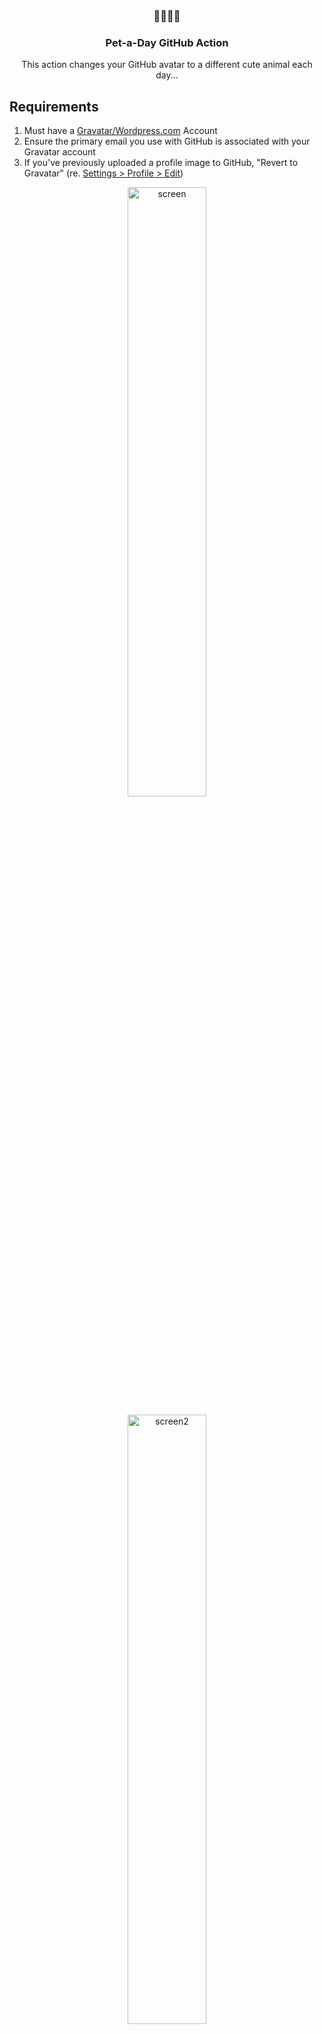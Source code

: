 <h3 align="center">🐶🐹🐰🐱</h3>
<h3 align="center">Pet-a-Day GitHub Action</h3>

<p align="center">This action changes your GitHub avatar to a different cute animal each day...</p>

## Requirements

1. Must have a [Gravatar/Wordpress.com](http://en.gravatar.com/) Account
2. Ensure the primary email you use with GitHub is associated with your Gravatar account
3. If you've previously uploaded a profile image to GitHub, "Revert to Gravatar" (re. [Settings > Profile > Edit](https://github.com/settings/profile))

<p align="center"><img src="https://user-images.githubusercontent.com/459713/109911892-fac3fc80-7c78-11eb-81fb-bbff3cc58091.png" alt="screen" width="50%" /></p>
<p align="center"><img src="https://user-images.githubusercontent.com/459713/109922257-0d473180-7c8b-11eb-991a-0aca01ce9367.png" alt="screen2" width="50%" /></p>
<p align="center"><img src="https://user-images.githubusercontent.com/459713/109923925-8182d480-7c8d-11eb-80a8-430fd292d9ff.png" alt="screen2" width="80%" /></p>

## Installation / Usage

1. Create a `.github/workflows/pet-a-day.yml` file in any repo...
2. Add the following...

```yaml
name: "Pet-a-Day"
on:
  schedule:
    - cron: "0 0 * * *"
jobs:
  update-avatar:
    runs-on: ubuntu-latest
    steps:
    - uses: darcyclarke/pet-a-day-action@v1.0.5
      with:
        email:  ${{ secrets.EMAIL }}
        password: ${{ secrets.PASSWORD }}
```

## Inputs

#### `email`

* **Required** The primary email used for your GitHub account
* **Note:** You should use [GitHub Action Secrets](https://docs.github.com/en/actions/reference/encrypted-secrets) to set this value (re. `https://github.com/<username>/<repo>/settings/secrets/actions`)

#### `password`

* **Required** The password associated with your Gravatar/WordPress.com account
* **Note:** You should use [GitHub Action Secrets](https://docs.github.com/en/actions/reference/encrypted-secrets) to set this value (re. `https://github.com/<username>/<repo>/settings/secrets/actions`)

#### `query`

* **Optional** Comma delimited list of categories to be used to choose the image (ex. `frogs,birds`)
* **Default** `dog,cat,dogs,cats,kittens,puppies,puppy,kitten`

## F.A.Qs

* "How long does it take to see an update?"
  * After a job run it can take a few minutes to see your profile update based on GitHub's caching (you can confirm a new photo was uploaded/mapped by checking [Gravatar](http://en.gravatar.com/))
* "How often should I run this?"
  * Up to you... I think daily is fun/nice... be mindful of the platforms limitations/policies though ❤️ 
* "How does this work?"
  * Under the hood, we use [**unsplash.com**](https://unsplash.com/)'s random image endpoint along with the defined `query` (aka. "categories") param to fetch a lovely animal image, upload that to Gravatar, set it as the default profile photo & thus, setting it as your default GitHub profile photo (* if you followed the steps above of course...)
